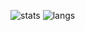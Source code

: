 ![stats](https://github-readme-stats.vercel.app/api?username=darmiel&theme=dark&show_icons=true&layout=compact&hide=stars&hide_border=true&count_private=true)
![langs](https://github-readme-stats.vercel.app/api/top-langs/?username=darmiel&theme=dark&show_icons=true&layout=compact&hide_border=true&custom_title=Languages)